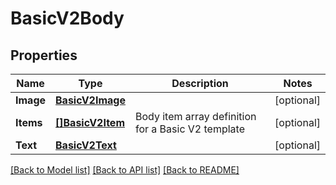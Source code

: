 # BasicV2Body

## Properties

Name | Type | Description | Notes
------------ | ------------- | ------------- | -------------
**Image** | [**BasicV2Image**](BasicV2Image.md) |  | [optional] 
**Items** | [**[]BasicV2Item**](BasicV2Item.md) | Body item array definition for a Basic V2 template | [optional] 
**Text** | [**BasicV2Text**](BasicV2Text.md) |  | [optional] 

[[Back to Model list]](../README.md#documentation-for-models) [[Back to API list]](../README.md#documentation-for-api-endpoints) [[Back to README]](../README.md)


